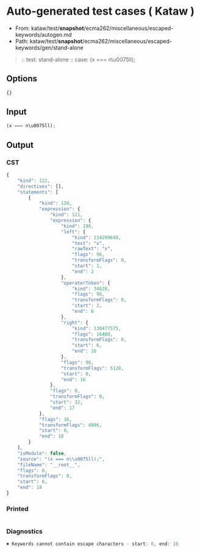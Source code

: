 # Auto-generated test cases ( Kataw )
- From: kataw/test/__snapshot__/ecma262/miscellaneous/escaped-keywords/autogen.md
- Path: kataw/test/__snapshot__/ecma262/miscellaneous/escaped-keywords/gen/stand-alone
> :: test: stand-alone
> :: case: (x === n\u0075ll);
## Options

`````js
{}
`````
## Input

`````js
(x === n\u0075ll);
`````
## Output

### CST

```javascript
{
    "kind": 122,
    "directives": [],
    "statements": [
        {
            "kind": 120,
            "expression": {
                "kind": 121,
                "expression": {
                    "kind": 198,
                    "left": {
                        "kind": 134299649,
                        "text": "x",
                        "rawText": "x",
                        "flags": 96,
                        "transformFlags": 0,
                        "start": 1,
                        "end": 2
                    },
                    "operatorToken": {
                        "kind": 34620,
                        "flags": 96,
                        "transformFlags": 0,
                        "start": 2,
                        "end": 6
                    },
                    "right": {
                        "kind": 138477575,
                        "flags": 16480,
                        "transformFlags": 0,
                        "start": 6,
                        "end": 16
                    },
                    "flags": 96,
                    "transformFlags": 5120,
                    "start": 0,
                    "end": 16
                },
                "flags": 0,
                "transformFlags": 0,
                "start": 32,
                "end": 17
            },
            "flags": 16,
            "transformFlags": 4096,
            "start": 0,
            "end": 18
        }
    ],
    "isModule": false,
    "source": "(x === n\\u0075ll);",
    "fileName": "__root__",
    "flags": 0,
    "transformFlags": 0,
    "start": 0,
    "end": 18
}
```

### Printed

```javascript

```

### Diagnostics

```javascript
✖ Keywords cannot contain escape characters - start: 6, end: 16

```

